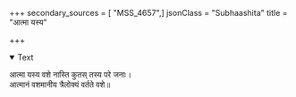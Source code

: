 +++
secondary_sources = [ "MSS_4657",]
jsonClass = "Subhaashita"
title = "आत्मा यस्य"

+++

<details open><summary>Text</summary>

आत्मा यस्य वशे नास्ति कुतस् तस्य परे जनाः।  
आत्मानं वशमानीय त्रैलोक्यं वर्तते वशे॥
</details>
